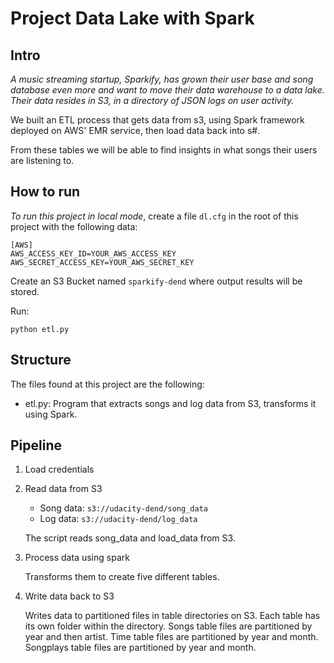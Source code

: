 # Project Data Lake with Spark

## Intro

*A music streaming startup, Sparkify, has grown their user base and song database even more and want to move their data
warehouse to a data lake. Their data resides in S3, in a directory of JSON logs on user activity.*

We built an ETL process that gets data from s3, using Spark framework deployed on AWS' EMR service, then load data back into s#.  

From these tables we will be able to find insights in what songs their users are listening to.

## How to run

*To run this project in local mode*, create a file `dl.cfg` in the root of this project with the following data:

```
[AWS]
AWS_ACCESS_KEY_ID=YOUR_AWS_ACCESS_KEY
AWS_SECRET_ACCESS_KEY=YOUR_AWS_SECRET_KEY
```

Create an S3 Bucket named `sparkify-dend` where output results will be stored.

Run:

`python etl.py`

## Structure

The files found at this project are the following:

- etl.py: Program that extracts songs and log data from S3, transforms it using Spark.

## Pipeline

1. Load credentials
2. Read data from S3
    - Song data: `s3://udacity-dend/song_data`
    - Log data: `s3://udacity-dend/log_data`

   The script reads song_data and load_data from S3.

3. Process data using spark

   Transforms them to create five different tables.

4. Write data back to S3

   Writes data to partitioned files in table directories on S3. Each table has its own folder within the directory.
   Songs table files are partitioned by year and then artist. Time table files are partitioned by year and month.
   Songplays table files are partitioned by year and month.
